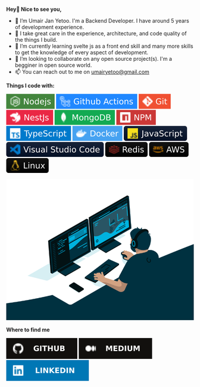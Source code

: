 
**Hey👋 Nice to see you,**
- 🧑 I’m Umair Jan Yetoo. I'm a Backend Developer. I have around 5 years of development experience. 
- 👀 I take great care in the experience, architecture, and code quality of the things I build.
- 🌱 I’m currently learning svelte js as a front end skill and many more skills to get the knowledge of every aspect of development.
- 💞️ I’m looking to collaborate on any open source project(s). I'm a begginer in open source world.
- 📫 You can reach out to me on umairyetoo@gmail.com


**Things I code with:**

![NodeJs](https://github.com/umairjyetoo/umairjyetoo/blob/main/NodeJs.svg) ![Github Actions](https://github.com/umairjyetoo/umairjyetoo/blob/main/Github%20Actions.svg) ![Git](https://github.com/umairjyetoo/umairjyetoo/blob/main/Git.svg) ![NestJs](https://github.com/umairjyetoo/umairjyetoo/blob/main/NestJs.svg) ![MongoDB](https://github.com/umairjyetoo/umairjyetoo/blob/main/MongoDb.svg) ![NPM](https://github.com/umairjyetoo/umairjyetoo/blob/main/Npm.svg) ![TypeScript](https://github.com/umairjyetoo/umairjyetoo/blob/main/Typescript.svg) ![Docker](https://github.com/umairjyetoo/umairjyetoo/blob/main/docker.svg) ![JavaScript](https://github.com/umairjyetoo/umairjyetoo/blob/main/JS.svg) ![VsCode](https://github.com/umairjyetoo/umairjyetoo/blob/main/VSCODE.svg)
![Redis](https://github.com/umairjyetoo/umairjyetoo/blob/main/Redis.svg) ![AWS](https://github.com/umairjyetoo/umairjyetoo/blob/main/AWS.svg) ![Linux](https://github.com/umairjyetoo/umairjyetoo/blob/main/Linux.svg)


![code.gif](https://github.com/umairjyetoo/umairjyetoo/blob/main/code.gif)


**Where to find me**

[![Github](https://github.com/umairjyetoo/umairjyetoo/blob/main/GithubFind.svg)](https://github.com/umairjyetoo)  [![Medium](https://github.com/umairjyetoo/umairjyetoo/blob/main/Medium.svg)](https://umairyetoo.medium.com/) [![LinkedIn](https://github.com/umairjyetoo/umairjyetoo/blob/main/LinkedIn.svg)](https://www.linkedin.com/in/umair-yatoo/)
